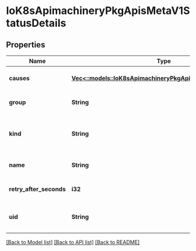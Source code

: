 # IoK8sApimachineryPkgApisMetaV1StatusDetails

## Properties
Name | Type | Description | Notes
------------ | ------------- | ------------- | -------------
**causes** | [**Vec<::models::IoK8sApimachineryPkgApisMetaV1StatusCause>**](io.k8s.apimachinery.pkg.apis.meta.v1.StatusCause.md) | The Causes array includes more details associated with the StatusReason failure. Not all StatusReasons may provide detailed causes. | [optional] [default to null]
**group** | **String** | The group attribute of the resource associated with the status StatusReason. | [optional] [default to null]
**kind** | **String** | The kind attribute of the resource associated with the status StatusReason. On some operations may differ from the requested resource Kind. More info: https://git.k8s.io/community/contributors/devel/api-conventions.md#types-kinds | [optional] [default to null]
**name** | **String** | The name attribute of the resource associated with the status StatusReason (when there is a single name which can be described). | [optional] [default to null]
**retry_after_seconds** | **i32** | If specified, the time in seconds before the operation should be retried. | [optional] [default to null]
**uid** | **String** | UID of the resource. (when there is a single resource which can be described). More info: http://kubernetes.io/docs/user-guide/identifiers#uids | [optional] [default to null]

[[Back to Model list]](../README.md#documentation-for-models) [[Back to API list]](../README.md#documentation-for-api-endpoints) [[Back to README]](../README.md)


